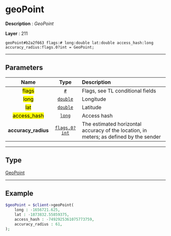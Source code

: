 # geoPoint

**Description** : *GeoPoint*

**Layer** : 211

```tl
geoPoint#b2a2f663 flags:# long:double lat:double access_hash:long accuracy_radius:flags.0?int = GeoPoint;
```

---

## Parameters

| Name | Type | Description |
| :---: | :---: | :--- |
| <mark>flags</mark> | [`#`](type/#) | Flags, see TL conditional fields |
| <mark>long</mark> | [`double`](type/double) | Longitude |
| <mark>lat</mark> | [`double`](type/double) | Latitude |
| <mark>access_hash</mark> | [`long`](type/long) | Access hash |
| **accuracy_radius** | [`flags.0?int`](type/int) | The estimated horizontal accuracy of the location, in meters; as defined by the sender |

---

## Type

[GeoPoint](type/GeoPoint)

---

## Example

```php
$geoPoint = $client->geoPoint(
	long : -1656721.625,
	lat : -1873832.55859375,
	access_hash : -7492925361075773759,
	accuracy_radius : 61,
);
```